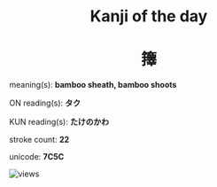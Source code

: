 <h1 align="center">Kanji of the day</h1>
<h1 align="center">籜</h1>
<p align="left">meaning(s): <b>bamboo sheath, bamboo shoots</b></p>
<p align="left">ON reading(s): <b>タク</b></p>
<p align="left">KUN reading(s): <b>たけのかわ</b></p>
<p align="left">stroke count: <b>22</b></p>
<p align="left">unicode: <b>7C5C</b></p>
<p align="left"><img src="https://komarev.com/ghpvc/?username=tristanwagner-kanjioftheday&label=Views&color=0e75b6&style=flat" alt="views"/></p>
